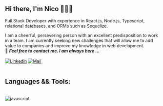 


## Hi there, I'm Nico 👋👋👋

Full Stack Developer with experience in React.js, Node.js, Typescript, relational databases, and ORMs such as Sequelize.

I am a cheerful, persevering person with an excellent predisposition to work in a team. I am currently seeking new challenges that will allow me to add value to companies and improve my knowledge in web development.
<br>
📝 ***Feel free to contact me. I am always here ...*** 
<br>
<br>
[![Linkedin](https://img.shields.io/badge/LinkedIn-Nicolas%20Macenco-blue?logo=Linkedin&logoColor=blue&labelColor=black)](https://www.linkedin.com/in/nicolas-macenco/)
[![Mail](https://img.shields.io/badge/gmail-nicolasmacenco@gmail.com-blue?logo=gmail&logoColor=blue&labelColor=black)](mailto:sawalqa_jo@gmail.com)
<br>
<br>

## Languages && Tools:
<br>
<div class = 'lenguages'> 
<img src="https://img.shields.io/badge/JavaScript-F7DF1E?style=for-the-badge&logo=javascript&logoColor=black" alt="javascript"/>
<img src='https://img.shields.io/badge/CSS3-1572B6?style=for-the-badge&logo=css3&logoColor=white' alt='' />
<img src='https://img.shields.io/badge/HTML5-E34F26?style=for-the-badge&logo=html5&logoColor=white' alt='' />
<img src='https://img.shields.io/badge/Node.js-43853D?style=for-the-badge&logo=node.js&logoColor=white' alt='' />
<img src='https://img.shields.io/badge/React-20232A?style=for-the-badge&logo=react&logoColor=61DAFB' alt='' />
<img src='https://img.shields.io/badge/Express.js-404D59?style=for-the-badge' alt='' />
<img src='https://img.shields.io/badge/Redux-593D88?style=for-the-badge&logo=redux&logoColor=white' alt='' />
<img src='https://img.shields.io/badge/MySQL-00000F?style=for-the-badge&logo=mysql&logoColor=white' alt='' />
<img src='https://img.shields.io/badge/PostgreSQL-316192?style=for-the-badge&logo=postgresql&logoColor=white' alt='' />
<img src='https://img.shields.io/badge/Heroku-430098?style=for-the-badge&logo=heroku&logoColor=white' alt='' />
<img src='https://img.shields.io/badge/Git-E34F26?style=for-the-badge&logo=git&logoColor=white' alt='' />
<img src='https://img.shields.io/badge/Git-E34F26?style=for-the-badge&logo=git&logoColor=white' alt='' />
<img src='' alt='' />
 

</div>
<br>

<!-- [![nmacenco](https://github-readme-stats.vercel.app/api/top-langs/?username=nmacenco&hide=html&layout=compact&theme=dark)](https://github.com/nmacenco/) -->
